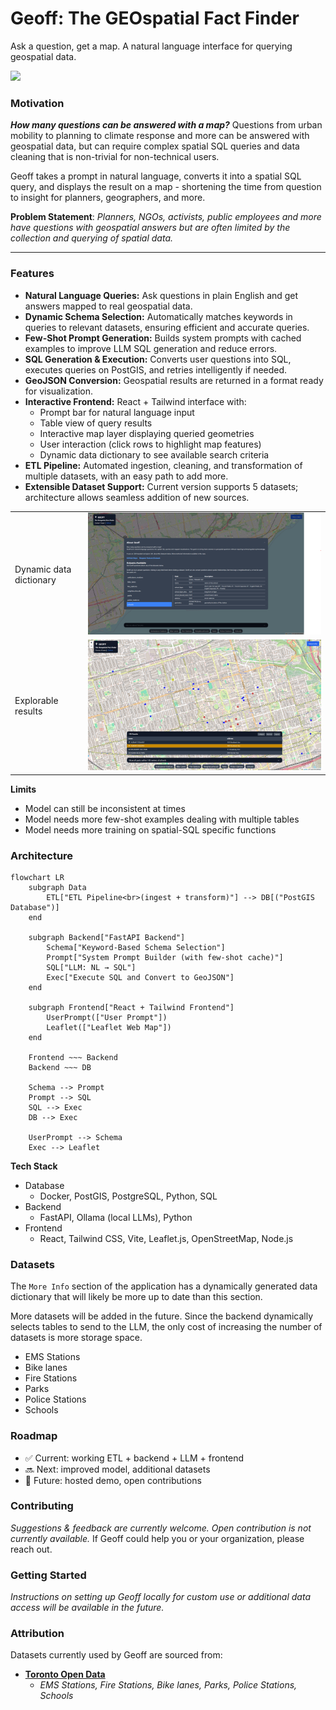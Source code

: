 # Geoff: The GEOspatial Fact Finder
Ask a question, get a map. A natural language interface for querying geospatial data.

![](images/recordings/geoff-09-05-small.gif)

### Motivation
***How many questions can be answered with a map?*** Questions from urban mobility to planning to climate response and more can be answered with geospatial data, but can require complex spatial SQL queries and data cleaning that is non-trivial for non-technical users.

Geoff takes a prompt in natural language, converts it into a spatial SQL query, and displays the result on a map - shortening the time from question to insight for planners, geographers, and more.

**Problem Statement**: *Planners, NGOs, activists, public employees and more have questions with geospatial answers but are often limited by the collection and querying of spatial data.*

---

### Features

- **Natural Language Queries:** Ask questions in plain English and get answers mapped to real geospatial data.  
- **Dynamic Schema Selection:** Automatically matches keywords in queries to relevant datasets, ensuring efficient and accurate queries.  
- **Few-Shot Prompt Generation:** Builds system prompts with cached examples to improve LLM SQL generation and reduce errors.  
- **SQL Generation & Execution:** Converts user questions into SQL, executes queries on PostGIS, and retries intelligently if needed.  
- **GeoJSON Conversion:** Geospatial results are returned in a format ready for visualization.  
- **Interactive Frontend:** React + Tailwind interface with:
  - Prompt bar for natural language input  
  - Table view of query results  
  - Interactive map layer displaying queried geometries  
  - User interaction (click rows to highlight map features)  
  - Dynamic data dictionary to see available search criteria
- **ETL Pipeline:** Automated ingestion, cleaning, and transformation of multiple datasets, with an easy path to add more.  
- **Extensible Dataset Support:** Current version supports 5 datasets; architecture allows seamless addition of new sources. 

|   |   |
| - | - |
| Dynamic data dictionary   | ![](images/screenshots/example-datadict.png) | 
| Explorable results        | ![](images/screenshots/example-query02.png) |

**Limits**
- Model can still be inconsistent at times
- Model needs more few-shot examples dealing with multiple tables
- Model needs more training on spatial-SQL specific functions

### Architecture
```mermaid
flowchart LR
    subgraph Data
        ETL["ETL Pipeline<br>(ingest + transform)"] --> DB[("PostGIS Database")]
    end

    subgraph Backend["FastAPI Backend"]
        Schema["Keyword-Based Schema Selection"]
        Prompt["System Prompt Builder (with few-shot cache)"]
        SQL["LLM: NL → SQL"]
        Exec["Execute SQL and Convert to GeoJSON"]
    end

    subgraph Frontend["React + Tailwind Frontend"]
        UserPrompt(["User Prompt"])
        Leaflet(["Leaflet Web Map"])
    end

    Frontend ~~~ Backend
    Backend ~~~ DB

    Schema --> Prompt
    Prompt --> SQL
    SQL --> Exec
    DB --> Exec

    UserPrompt --> Schema
    Exec --> Leaflet
```
**Tech Stack**
- Database
    - Docker, PostGIS, PostgreSQL, Python, SQL
- Backend
    - FastAPI, Ollama (local LLMs), Python
- Frontend 
    - React, Tailwind CSS, Vite, Leaflet.js, OpenStreetMap, Node.js

### Datasets
The `More Info` section of the application has a dynamically generated data dictionary that will likely be more up to date than this section.

More datasets will be added in the future. Since the backend dynamically selects tables to send to the LLM, the only cost of increasing the number of datasets is more storage space. 
- EMS Stations
- Bike lanes
- Fire Stations
- Parks
- Police Stations
- Schools

### Roadmap
- ✅ Current: working ETL + backend + LLM + frontend
- 🔜 Next: improved model, additional datasets
- 🎯 Future: hosted demo, open contributions

### Contributing
*Suggestions & feedback are currently welcome. Open contribution is not currently available.*
If Geoff could help you or your organization, please reach out.

### Getting Started
*Instructions on setting up Geoff locally for custom use or additional data access will be available in the future.*

### Attribution
Datasets currently used by Geoff are sourced from:
- [**Toronto Open Data**](https://open.toronto.ca/)
    - *EMS Stations, Fire Stations, Bike lanes, Parks, Police Stations, Schools*
    